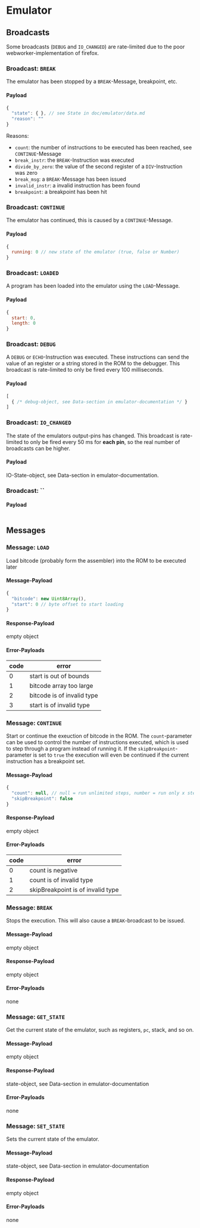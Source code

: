 # Emulator

## Broadcasts
Some broadcasts (`DEBUG` and `IO_CHANGED`) are rate-limited due to the poor webworker-implementation of firefox.

### Broadcast: `BREAK`
The emulator has been stopped by a `BREAK`-Message, breakpoint, etc.
#### Payload
```javascript
{
  "state": { }, // see State in doc/emulator/data.md
  "reason": ""
}
```
Reasons:
* `count`: the number of instructions to be executed has been reached, see `CONTINUE`-Message
* `break_instr`: the `BREAK`-Instruction was executed
* `divide_by_zero`: the value of the second register of a `DIV`-Instruction was zero
* `break_msg`: a `BREAK`-Message has been issued
* `invalid_instr`: a invalid instruction has been found
* `breakpoint`: a breakpoint has been hit

### Broadcast: `CONTINUE`
The emulator has continued, this is caused by a `CONTINUE`-Message.
#### Payload
```javascript
{
  running: 0 // new state of the emulator (true, false or Number)
}
```

### Broadcast: `LOADED`
A program has been loaded into the emulator using the `LOAD`-Message.
#### Payload
```javascript
{
  start: 0,
  length: 0
}
```

### Broadcast: `DEBUG`
A `DEBUG` or `ECHO`-Instruction was executed. These instructions can send the value of an register or a string stored
in the ROM to the debugger. This broadcast is rate-limited to only be fired every 100 milliseconds.
#### Payload
```javascript
[
  { /* debug-object, see Data-section in emulator-documentation */ }
]
```

### Broadcast: `IO_CHANGED`
The state of the emulators output-pins has changed. This broadcast is rate-limited to only be fired every 50 ms for
**each pin**, so the real number of broadcasts can be higher.
#### Payload
IO-State-object, see Data-section in emulator-documentation.

### Broadcast: ``
#### Payload
```javascript
```

## Messages

### Message: `LOAD`
Load bitcode (probably form the assembler) into the ROM to be executed later
#### Message-Payload
```javascript
{
  "bitcode": new Uint8Array(),
  "start": 0 // byte offset to start loading
}
```

#### Response-Payload
empty object

#### Error-Payloads
| code | error                      |
| ---- | -------------------------- |
| 0    | start is out of bounds     |
| 1    | bitcode array too large    |
| 2    | bitcode is of invalid type |
| 3    | start is of invalid type   |

### Message: `CONTINUE`
Start or continue the exeuction of bitcode in the ROM. The `count`-parameter can be used to control the number of
instructions executed, which is used to step through a program instead of running it. If the `skipBreakpoint`-parameter
is set to `true` the execution will even be continued if the current instruction has a breakpoint set.
#### Message-Payload
```javascript
{
  "count": null, // null = run unlimited steps, number = run only x steps
  "skipBreakpoint": false
}
```

#### Response-Payload
empty object

#### Error-Payloads
| code | error                             |
| ---- | --------------------------------- |
| 0    | count is negative                 |
| 1    | count is of invalid type          |
| 2    | skipBreakpoint is of invalid type |

### Message: `BREAK`
Stops the execution. This will also cause a `BREAK`-broadcast to be issued.
#### Message-Payload
empty object

#### Response-Payload
empty object

#### Error-Payloads
none

### Message: `GET_STATE`
Get the current state of the emulator, such as registers, `pc`, stack, and so on.
#### Message-Payload
empty object

#### Response-Payload
state-object, see Data-section in emulator-documentation

#### Error-Payloads
none

### Message: `SET_STATE`
Sets the current state of the emulator.
#### Message-Payload
state-object, see Data-section in emulator-documentation

#### Response-Payload
empty object

#### Error-Payloads
none
